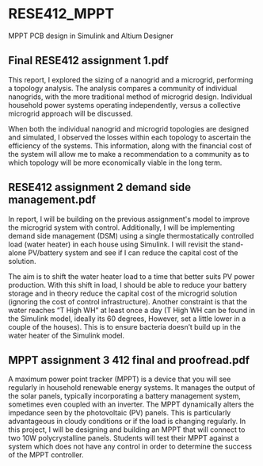 # RESE412_MPPT

MPPT PCB design in Simulink and Altium Designer 

## Final RESE412 assignment 1.pdf

This report, I explored the sizing of a nanogrid and a microgrid, performing a topology analysis. The analysis compares a community of individual nanogrids, with the more traditional method of microgrid design. Individual household power systems operating independently, versus a collective microgrid approach will be discussed.

When both the individual nanogrid and microgrid topologies are designed and simulated, I observed the losses within each topology to ascertain the efficiency of the systems. This information, along with the financial cost of the system will allow me to make a recommendation to a community as to which topology will be more economically viable in the long term.

## RESE412 assignment 2 demand side management.pdf

In report, I will be building on the previous assignment's model to improve the microgrid system with control. Additionally, I will be implementing demand side management (DSM) using a single thermostatically controlled load (water heater) in each house using Simulink. I will revisit the stand-alone PV/battery system and see if I can reduce the capital cost of the solution.

The aim is to shift the water heater load to a time that better suits PV power production. With this shift in load, I should be able to reduce your battery storage and in theory reduce the capital cost of the microgrid solution (ignoring the cost of control infrastructure). Another constraint is that the water reaches “T High WH” at least once a day (T High WH can be found in the Simulink model, ideally its 60 degrees, However, set a little lower in a couple of the houses). This is to ensure bacteria doesn’t build up in the water heater of the Simulink model.

## MPPT assignment 3 412 final and proofread.pdf

A maximum power point tracker (MPPT) is a device that you will see regularly in household renewable energy systems. It manages the output of the solar panels, typically incorporating a battery management system, sometimes even coupled with an inverter. The MPPT dynamically alters the impedance seen by the photovoltaic (PV) panels. This is particularly advantageous in cloudy conditions or if the load is changing regularly. In this project, I will be designing and building an MPPT that will connect to two 10W polycrystalline panels. Students will test their MPPT against a system which does not have any control in order to determine the success of the MPPT controller. 
